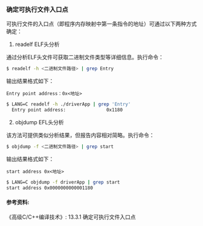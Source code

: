 ### 确定可执行文件入口点  
可执行文件的入口点（即程序内存映射中第一条指令的地址）可通过以下两种方式确定：

1. readelf ELF头分析

通过分析ELF头文件可获取二进制文件类型等详细信息。执行命令：  

```bash
$ readelf -h <二进制文件路径> | grep Entry
```  

输出结果格式如下：  

`Entry point address：0x<地址>`

```bash
$ LANG=C readelf -h ./driverApp | grep 'Entry'
  Entry point address:               0x1180
```

2. objdump EFL头分析

该方法可提供类似分析结果，但报告内容相对简略。执行命令：  

```bash
$ objdump -f <二进制文件路径> | grep start
```  

输出结果格式如下：  

`start address 0x<地址>`

```bash
$ LANG=C objdump -f driverApp | grep start
start address 0x0000000000001180
```

#### 参考资料:
《高级C/C++编译技术》: 13.3.1 确定可执行文件入口点
